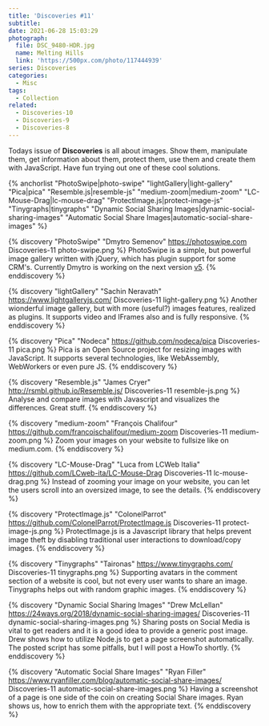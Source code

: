 ```yaml
---
title: 'Discoveries #11'
subtitle:
date: 2021-06-28 15:03:29
photograph:
  file: DSC_9480-HDR.jpg
  name: Melting Hills
  link: 'https://500px.com/photo/117444939'
series: Discoveries
categories:
  - Misc
tags:
  - Collection
related:
  - Discoveries-10
  - Discoveries-9
  - Discoveries-8
---
```


Todays issue of **Discoveries** is all about images. Show them, manipulate them, get information about them, protect them, use them and create them with JavaScript. Have fun trying out one of these cool solutions.

{% anchorlist 
  "PhotoSwipe|photo-swipe"
  "lightGallery|light-gallery"
  "Pica|pica"
  "Resemble.js|resemble-js"
  "medium-zoom|medium-zoom"
  "LC-Mouse-Drag|lc-mouse-drag"
  "ProtectImage.js|protect-image-js"
  "Tinygraphs|tinygraphs"
  "Dynamic Social Sharing Images|dynamic-social-sharing-images"
  "Automatic Social Share Images|automatic-social-share-images"
%}

<!-- more -->

{% discovery "PhotoSwipe" "Dmytro Semenov" https://photoswipe.com Discoveries-11 photo-swipe.png %}
PhotoSwipe is a simple, but powerful image gallery written with jQuery, which has plugin support for some CRM's. Currently Dmytro is working on the next version [v5](https://photoswipe.com/v5/docs/getting-started/).
{% enddiscovery %}

{% discovery "lightGallery" "Sachin Neravath" https://www.lightgalleryjs.com/ Discoveries-11 light-gallery.png %}
Another wionderful image gallery, but with more (useful?) images features, realized as plugins. It supports video and IFrames also and is fully responsive.
{% enddiscovery %}

{% discovery "Pica" "Nodeca" https://github.com/nodeca/pica Discoveries-11 pica.png %}
Pica is an Open Source project for resizing images with JavaScript. It supports several technologies, like WebAssembly, WebWorkers or even pure JS.
{% enddiscovery %}

{% discovery "Resemble.js" "James Cryer" http://rsmbl.github.io/Resemble.js/ Discoveries-11 resemble-js.png %}
Analyse and compare images with Javascript and visualizes the differences. Great stuff.
{% enddiscovery %}

{% discovery "medium-zoom" "François Chalifour" https://github.com/francoischalifour/medium-zoom Discoveries-11 medium-zoom.png %}
Zoom your images on your website to fullsize like on medium.com.
{% enddiscovery %}

{% discovery "LC-Mouse-Drag" "Luca from LCWeb Italia" https://github.com/LCweb-ita/LC-Mouse-Drag Discoveries-11 lc-mouse-drag.png %}
Instead of zooming your image on your website, you can let the users scroll into an oversized image, to see the details.
{% enddiscovery %}

{% discovery "ProtectImage.js" "ColonelParrot" https://github.com/ColonelParrot/ProtectImage.js Discoveries-11 protect-image-js.png %} 
ProtectImage.js is a Javascript library that helps prevent image theft by disabling traditional user interactions to download/copy images.
{% enddiscovery %}

{% discovery "Tinygraphs" "Taironas" https://www.tinygraphs.com/ Discoveries-11 tinygraphs.png %}
Supporting avatars in the comment section of a website is cool, but not every user wants to share an image. Tinygraphs helps out with random graphic images.
{% enddiscovery %}

{% discovery "Dynamic Social Sharing Images" "Drew McLellan" https://24ways.org/2018/dynamic-social-sharing-images/ Discoveries-11 dynamic-social-sharing-images.png %}
Sharing posts on Social Media is vital to get readers and it is a good idea to provide a generic post image. Drew shows how to utilize Node.js to get a page screenshot automatically. The posted script has some pitfalls, but I will post a HowTo shortly.
{% enddiscovery %}

{% discovery "Automatic Social Share Images" "Ryan Filler" https://www.ryanfiller.com/blog/automatic-social-share-images/ Discoveries-11 automatic-social-share-images.png %}
Having a screenshot of a page is one side of the coin on creating Social Share images. Ryan shows us, how to enrich them with the appropriate text.
{% enddiscovery %}
